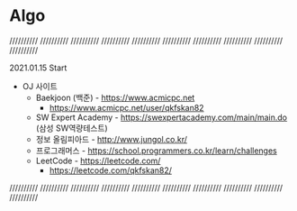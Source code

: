 # Algo

 ////////// ////////// ////////// ////////// ////////// ////////// ////////// ////////// ////////// //////////

2021.01.15 Start

* OJ 사이트
  * Baekjoon (백준) - https://www.acmicpc.net
    * https://www.acmicpc.net/user/qkfskan82
  * SW Expert Academy - https://swexpertacademy.com/main/main.do    (삼성 SW역량테스트)
  * 정보 올림피아드 - http://www.jungol.co.kr/
  * 프로그래머스 - https://school.programmers.co.kr/learn/challenges
  * LeetCode - https://leetcode.com/
    * https://leetcode.com/qkfskan82/
 
 ////////// ////////// ////////// ////////// ////////// ////////// ////////// ////////// ////////// //////////
 
 
